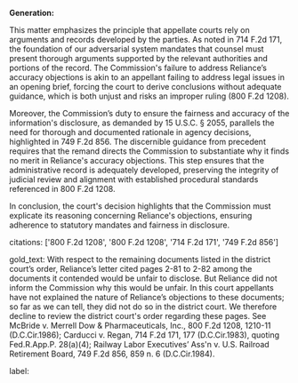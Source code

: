 **Generation:**

This matter emphasizes the principle that appellate courts rely on arguments and records developed by the parties. As noted in 714 F.2d 171, the foundation of our adversarial system mandates that counsel must present thorough arguments supported by the relevant authorities and portions of the record. The Commission's failure to address Reliance’s accuracy objections is akin to an appellant failing to address legal issues in an opening brief, forcing the court to derive conclusions without adequate guidance, which is both unjust and risks an improper ruling (800 F.2d 1208).

Moreover, the Commission’s duty to ensure the fairness and accuracy of the information's disclosure, as demanded by 15 U.S.C. § 2055, parallels the need for thorough and documented rationale in agency decisions, highlighted in 749 F.2d 856. The discernible guidance from precedent requires that the remand directs the Commission to substantiate why it finds no merit in Reliance's accuracy objections. This step ensures that the administrative record is adequately developed, preserving the integrity of judicial review and alignment with established procedural standards referenced in 800 F.2d 1208.

In conclusion, the court's decision highlights that the Commission must explicate its reasoning concerning Reliance's objections, ensuring adherence to statutory mandates and fairness in disclosure.

citations: ['800 F.2d 1208', '800 F.2d 1208', '714 F.2d 171', '749 F.2d 856']

gold_text: With respect to the remaining documents listed in the district court’s order, Reliance’s letter cited pages 2-81 to 2-82 among the documents it contended would be unfair to disclose. But Reliance did not inform the Commission why this would be unfair. In this court appellants have not explained the nature of Reliance’s objections to these documents; so far as we can tell, they did not do so in the district court. We therefore decline to review the district court's order regarding these pages. See McBride v. Merrell Dow & Pharmaceuticals, Inc., 800 F.2d 1208, 1210-11 (D.C.Cir.1986); Carducci v. Regan, 714 F.2d 171, 177 (D.C.Cir.1983), quoting Fed.R.App.P. 28(a)(4); Railway Labor Executives’ Ass'n v. U.S. Railroad Retirement Board, 749 F.2d 856, 859 n. 6 (D.C.Cir.1984).

label: 